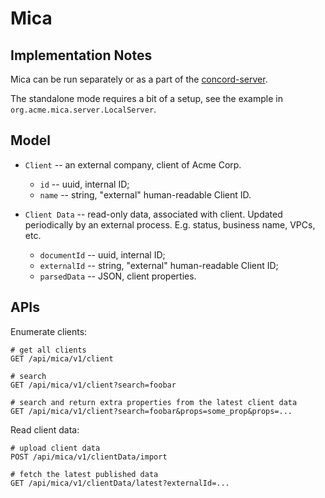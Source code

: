 # Mica

## Implementation Notes

Mica can be run separately or as a part of
the [concord-server](https://github.com/walmartlabs/concord/tree/master/server).

The standalone mode requires a bit of a setup, see the example in `org.acme.mica.server.LocalServer`.

## Model

- `Client` -- an external company, client of Acme Corp.
  - `id` -- uuid, internal ID;
  - `name` -- string, "external" human-readable Client ID.

- `Client Data` -- read-only data, associated with client. Updated
  periodically by an external process. E.g. status, business name, VPCs, etc.
  - `documentId` -- uuid, internal ID;
  - `externalId` -- string, "external" human-readable Client ID;
  - `parsedData` -- JSON, client properties.

## APIs

Enumerate clients:

```
# get all clients
GET /api/mica/v1/client

# search
GET /api/mica/v1/client?search=foobar

# search and return extra properties from the latest client data
GET /api/mica/v1/client?search=foobar&props=some_prop&props=...
```

Read client data:

```
# upload client data
POST /api/mica/v1/clientData/import

# fetch the latest published data
GET /api/mica/v1/clientData/latest?externalId=...
```
